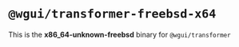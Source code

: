 # `@wgui/transformer-freebsd-x64`

This is the **x86_64-unknown-freebsd** binary for `@wgui/transformer`

